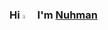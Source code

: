 ### Hi <img src="https://raw.githubusercontent.com/MartinHeinz/MartinHeinz/master/wave.gif" width="4%" alt="hai"> I'm [Nuhman](https://www.github.com/nuhmanpk)
